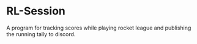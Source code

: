 # RL-Session

A program for tracking scores while playing rocket league and publishing the running tally to discord.